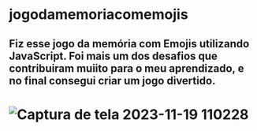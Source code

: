 # jogodamemoriacomemojis
## <div>Fiz esse jogo da memória com Emojis utilizando JavaScript. Foi mais um dos desafios que contribuiram muiito para o meu aprendizado, e no final consegui criar um jogo divertido.</div>
# ![Captura de tela 2023-11-19 110228](https://github.com/EliaxZen/jogodamemoriacomemojis/assets/132005740/18df66b0-65c7-4e47-a7c4-e72582c3df1b)
